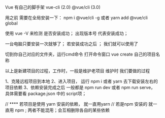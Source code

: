 Vue  有自己的脚手架   vue-cli (2.0)   @vue/cli (3.0)

用之前 需要在全局安装一下：
    npm i @vue/cli -g  或者  yarn add @vue/cli global

使用  vue -V 来检测 是否安装成功； 出现版本号 代表安装成功；

一台电脑只要安装一次就够了；
若安装成功之后 ； 我们就可以使用了
 
 切到你自己对应的文件夹，运行cmd命令 打开命令窗口
 vue create  自己的项目名称

以上是新建项目的过程，工作时，一般是维护老项目
维护时 我们要做的过程

1、克隆远程项目到本地
2、进入项目， 运行 npm i  或者 yarn   去下载安装左右的项目依赖
3、依赖安装完成之后  一般都是  npm run dev  或者 npm  run  serve， 具体需要看 package.json 中的 script项；

// ****  若项目是使用 yarn 安装的依赖， 就一直用yarn
//       若是npm 安装的   就一直用 npm ; 两者不能混用；会互相删除各自的某些依赖